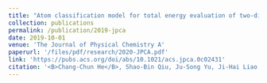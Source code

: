 ```yaml
---
title: "Atom classification model for total energy evaluation of two-dimensional multicomponent materials"
collection: publications
permalink: /publication/2019-jpca
date: 2019-10-01
venue: 'The Journal of Physical Chemistry A'
paperurl: '/files/pdf/research/2020-JPCA.pdf'
link: 'https://pubs.acs.org/doi/abs/10.1021/acs.jpca.0c02431'
citation: '<B>Chang-Chun He</B>, Shao-Bin Qiu, Ju-Song Yu, Ji-Hai Liao, Yu-Jun Zhao, Xiao-Bao Yang 2020. &quot;Atom Classification Model for Total Energy Evaluation of Two-Dimensional Multicomponent Materials. &quot; <i>J. Phys. Chem. A </i> 2020, 124, 22, 4506–4511 https://doi.org/10.1021/acs.jpca.0c02431'
---
```

